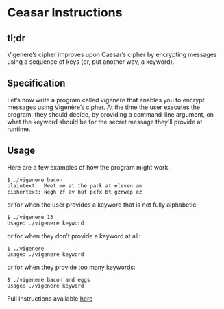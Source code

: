 # Ceasar Instructions


## tl;dr
Vigenère’s cipher improves upon Caesar’s cipher by encrypting messages using a sequence of keys (or, put another way, a keyword).


## Specification
Let’s now write a program called vigenere that enables you to encrypt messages using Vigenère’s cipher. At the time the user executes the program, they should decide, by providing a command-line argument, on what the keyword should be for the secret message they’ll provide at runtime.


## Usage
Here are a few examples of how the program might work.

```
$ ./vigenere bacon
plaintext:  Meet me at the park at eleven am
ciphertext: Negh zf av huf pcfx bt gzrwep oz
```

or for when the user provides a keyword that is not fully alphabetic:

```
$ ./vigenere 13
Usage: ./vigenere keyword
```

or for when they don’t provide a keyword at all:

```
$ ./vigenere
Usage: ./vigenere keyword
```

or for when they provide too many keywords:

```
$ ./vigenere bacon and eggs
Usage: ./vigenere keyword
```


Full instructions available [here](https://lab.cs50.io/cs50/labs/2019/x/vigenere/)